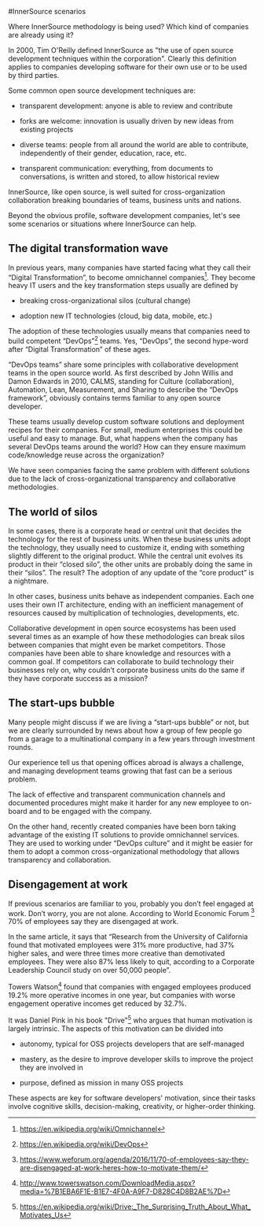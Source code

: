 #InnerSource scenarios

Where InnerSource methodology is being used? Which kind of companies are already
using it?

In 2000, Tim O'Reilly defined InnerSource as "the use of open source development 
techniques within the corporation". Clearly this definition applies to
companies developing software for their own use or to be used by 
third parties.

Some common open source development techniques are:

- transparent development: anyone is able to review and contribute

- forks are welcome: innovation is usually driven by new ideas from existing projects

- diverse teams: people from all around the world are able to contribute, independently of their gender,
  education, race, etc.

- transparent communication: everything, from documents to conversations, is written and 
  stored, to allow historical review
  
InnerSource, like open source, is well suited for cross-organization collaboration breaking
boundaries of teams, business units and nations.

Beyond the obvious profile, software development companies, let's see some 
scenarios or situations where InnerSource can help.

## The digital transformation wave

In previous years, many companies have started facing what
they call their “Digital Transformation”, to become omnichannel
companies[^1]. They become heavy IT users and the key transformation
steps usually are defined by

-   breaking cross-organizational silos (cultural change)

-   adoption new IT technologies (cloud, big data, mobile, etc.)

The adoption of these technologies usually means that companies need 
to build competent “DevOps”[^2] teams. Yes, “DevOps”, the second 
hype-word after “Digital Transformation” of these ages.

“DevOps teams” share some principles with collaborative development
teams in the open source world. As first described by John Willis and
Damon Edwards in 2010, CALMS, standing for Culture (collaboration),
Automation, Lean, Measurement, and Sharing to describe the “DevOps
framework”, obviously contains terms familiar to any open source
developer.

These teams usually develop custom software solutions and deployment
recipes for their companies. For small, medium enterprises this
could be useful and easy to manage. But, what happens when the company
has several DevOps teams around the world? How can they ensure maximum
code/knowledge reuse across the organization?

We have seen companies facing the same problem with different solutions
due to the lack of cross-organizational transparency and collaborative
methodologies.

## The world of silos

In some cases, there is a corporate head or central unit that decides
the technology for the rest of business units. When these business units
adopt the technology, they usually need to customize it, ending with
something slightly different to the original product. While the central
unit evolves its product in their “closed silo”, the other units are
probably doing the same in their “silos”. The result? The adoption of
any update of the “core product” is a nightmare.

In other cases, business units behave as independent companies. Each one
uses their own IT architecture, ending with an inefficient management of
resources caused by multiplication of technologies, developments, etc.

Collaborative development in open source ecosystems has been used several
times as an example of how these methodologies can break silos between
companies that might even be market competitors. Those companies have
been able to share knowledge and resources with a common goal. If competitors can
collaborate to build technology their businesses rely on, why
couldn't corporate business units do the same if they have corporate
success as a mission?

## The start-ups bubble

Many people might discuss if we are living a “start-ups bubble” or not,
but we are clearly surrounded by news about how a group of few people go
from a garage to a multinational company in a few years through
investment rounds.

Our experience tell us that opening offices abroad is always a
challenge, and managing development teams growing that fast can be a
serious problem.

The lack of effective and transparent communication channels and
documented procedures might make it harder for any new employee to on-board
and to be engaged with the company.

On the other hand, recently created companies have been born taking
advantage of the existing IT solutions to provide omnichannel services.
They are used to working under “DevOps culture” and it might be easier for
them to adopt a common cross-organizational methodology that allows
transparency and collaboration.

## Disengagement at work

If previous scenarios are familiar to you, probably you don’t feel
engaged at work. Don’t worry, you are not alone. According to World
Economic Forum [^3] 70% of employees say they are disengaged at work.

In the same article, it says that “Research from the University of
California found that motivated employees were 31% more productive, had
37% higher sales, and were three times more creative than demotivated
employees. They were also 87% less likely to quit, according to a
Corporate Leadership Council study on over 50,000 people”.

Towers Watson[^4] found that companies with engaged employees produced
19.2% more operative incomes in one year, but companies with worse
engagement operative incomes get reduced by 32.7%.

It was Daniel Pink in his book "Drive"[^5] who argues that human motivation is 
largely intrinsic. The aspects of this motivation can be divided into 

- autonomy, typical for OSS projects developers that are self-managed

- mastery, as the desire to improve developer skills to improve the project they are involved in

- purpose, defined as mission in many OSS projects

These aspects are key for software developers' motivation, since their tasks
involve cognitive skills, decision-making, creativity, or higher-order thinking.

[^1]: https://en.wikipedia.org/wiki/Omnichannel

[^2]: https://en.wikipedia.org/wiki/DevOps

[^3]: https://www.weforum.org/agenda/2016/11/70-of-employees-say-they-are-disengaged-at-work-heres-how-to-motivate-them/

[^4]: http://www.towerswatson.com/DownloadMedia.aspx?media=%7B1EBA6F1E-B1E7-4F0A-A9F7-D828C4D8B2AE%7D

[^5]: https://en.wikipedia.org/wiki/Drive:_The_Surprising_Truth_About_What_Motivates_Us
